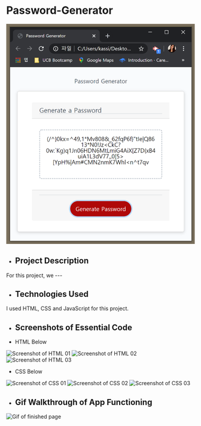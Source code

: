 # Password-Generator

![Screenshot of finished page](/assets/images/pwgen-finished.png "Screenshot of finished page")

* ## Project Description

For this project, we ---

* ## Technologies Used

I used HTML, CSS and JavaScript for this project.

* ## Screenshots of Essential Code
* HTML Below

![Screenshot of HTML 01](/assets/images/pwgen-html01.png "Screenshot of HTML")
![Screenshot of HTML 02](/assets/images/pwgen-html02.png "Screenshot of HTML")
![Screenshot of HTML 03](/assets/images/pwgen-html03.png "Screenshot of HTML")

* CSS Below

![Screenshot of CSS 01](/assets/images/pwgen-css01.png "Screenshot of CSS")
![Screenshot of CSS 02](/assets/images/pwgen-css02.png "Screenshot of CSS")
![Screenshot of CSS 03](/assets/images/pwgen-css03.png "Screenshot of CSS")

* ## Gif Walkthrough of App Functioning 
![Gif of finished page](/assets/images/pwgen-walkthru.gif "Gif of finished page")